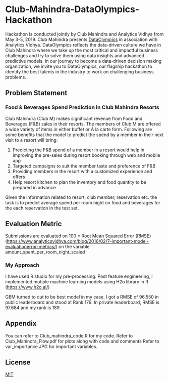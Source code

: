 # Club-Mahindra-DataOlympics-Hackathon
Hackathon is conducted jointly by Club Mahindra and Analytics Vidhya from May 3-5, 2019.
Club Mahindra presents [DataOlympics](https://datahack.analyticsvidhya.com/contest/club-mahindra-dataolympics/) in association with Analytics Vidhya. DataOlympics reflects the data-driven culture we have in Club Mahindra where we take up the most critical and impactful business challenges and try to solve them using data insights and advanced predictive models. In our journey to become a data-driven decision making organization, we invite you to DataOlympics, our flagship hackathon to identify the best talents in the industry to work on challenging business problems.


## Problem Statement
### Food & Beverages Spend Prediction in Club Mahindra Resorts
Club Mahindra (Club M) makes significant revenue from Food and Beverages (F&B) sales in their resorts. The members of Club M are offered a wide
variety of items in either buffet or À la carte form. Following are some benefits that the model to predict the spend by a member in their next visit to a resort will bring:
1. Predicting the F&B spend of a member in a resort would help in improving the pre-sales during resort booking through web and mobile app
2. Targeted campaigns to suit the member taste and preference of F&B 
3. Providing members in the resort with a customized experience and offers
4. Help resort kitchen to plan the inventory and food quantity to be prepared in advance

Given the information related to resort, club member, reservation etc. the task is to predict average spend per room night on food and beverages for the each reservation in the test set.


## Evaluation Metric
Submissions are evaluated on 100 * Root Mean Squared Error (RMSE) (https://www.analyticsvidhya.com/blog/2016/02/7-important-model-evaluationerror-metrics/) on the variable amount_spent_per_room_night_scaled


### My Approach
I have used R studio for my pre-processing. Post feature engineering, I implemented mutiple machine learning models using H2o library in R (https://www.h2o.ai/)

GBM turned to out to be best model in my case.
I got a RMSE of 96.550  in public leaderboard and stood at Rank 179.
In private leaderboard, RMSE is 97.684 and my rank is 189


## Appendix
You can refer to Club_mahindra_code.R for my code.
Refer to Club_Mahindra_Flow.pdf for plots along with code and comments
Refer to var_importance.JPG for important variables. 

## License
[MIT](https://choosealicense.com/licenses/mit/)
